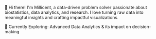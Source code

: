 👋 Hi there! I'm Millicent, a data-driven problem solver passionate about biostatistics, data analytics, and research. I love turning raw data into meaningful insights and crafting impactful visualizations.

🌱 Currently Exploring: Advanced Data Analytics & its impact on decision-making

